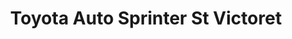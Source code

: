 ---
title: "Toyota Auto Sprinter St Victoret"
url: /saint-victoret/toyota-auto-sprinter-st-victoret/
shop: réparation de voitures
---